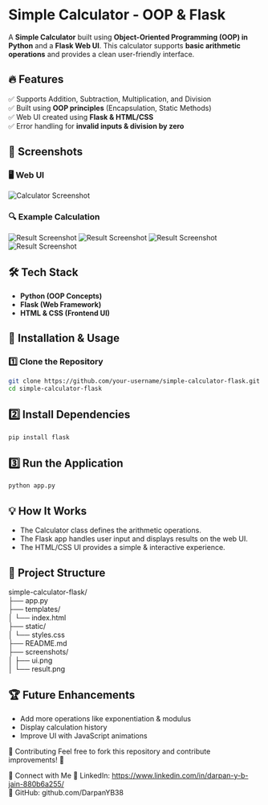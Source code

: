 # Simple Calculator - OOP & Flask  

A **Simple Calculator** built using **Object-Oriented Programming (OOP) in Python** and a **Flask Web UI**. This calculator supports **basic arithmetic operations** and provides a clean user-friendly interface.

## 🔥 Features  
✅ Supports Addition, Subtraction, Multiplication, and Division  
✅ Built using **OOP principles** (Encapsulation, Static Methods)  
✅ Web UI created using **Flask & HTML/CSS**  
✅ Error handling for **invalid inputs & division by zero**  

## 📸 Screenshots  
### 🖥️ Web UI  
![Calculator Screenshot](Screenshots/ui.png)  

### 🔍 Example Calculation  
![Result Screenshot](Screenshots/result1.png) 
![Result Screenshot](Screenshots/result2.png)
![Result Screenshot](Screenshots/result3.png)
![Result Screenshot](Screenshots/result4.png)

## 🛠️ Tech Stack  
- **Python (OOP Concepts)**  
- **Flask (Web Framework)**  
- **HTML & CSS (Frontend UI)**  

## 🚀 Installation & Usage  
### 1️⃣ Clone the Repository  
```bash
git clone https://github.com/your-username/simple-calculator-flask.git
cd simple-calculator-flask
```
## 2️⃣ Install Dependencies
```bash
pip install flask
```
## 3️⃣ Run the Application
```bash
python app.py
```
## 💡 How It Works
- The Calculator class defines the arithmetic operations.
- The Flask app handles user input and displays results on the web UI.
- The HTML/CSS UI provides a simple & interactive experience.

## 📂 Project Structure
simple-calculator-flask/<br>
├── app.py<br>
├── templates/<br>
│   └── index.html<br>
├── static/<br>
│   └── styles.css<br>
├── README.md<br>
├── screenshots/<br>
│   ├── ui.png<br>
│   └── result.png<br>

## 🏆 Future Enhancements
- Add more operations like exponentiation & modulus
- Display calculation history
- Improve UI with JavaScript animations

🌟 Contributing
Feel free to fork this repository and contribute improvements! 🤝

📌 Connect with Me
🔗 LinkedIn: https://www.linkedin.com/in/darpan-y-b-jain-880b6a255/ <br>
🔗 GitHub: github.com/DarpanYB38


